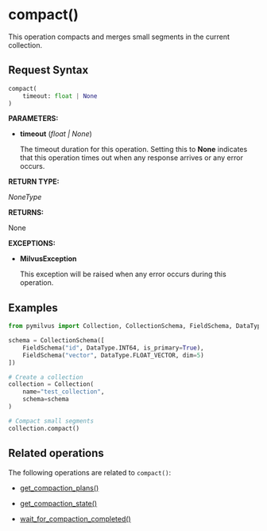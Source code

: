 # compact()

This operation compacts and merges small segments in the current collection.

## Request Syntax

```python
compact(
    timeout: float | None
)
```

__PARAMETERS:__

- __timeout__ (_float _|_ None_)  

    The timeout duration for this operation. Setting this to __None__ indicates that this operation times out when any response arrives or any error occurs.

__RETURN TYPE:__

_NoneType_

__RETURNS:__

None

__EXCEPTIONS:__

- __MilvusException__

    This exception will be raised when any error occurs during this operation.

## Examples

```python
from pymilvus import Collection, CollectionSchema, FieldSchema, DataType

schema = CollectionSchema([
    FieldSchema("id", DataType.INT64, is_primary=True),
    FieldSchema("vector", DataType.FLOAT_VECTOR, dim=5)
])

# Create a collection
collection = Collection(
    name="test_collection",
    schema=schema
)

# Compact small segments
collection.compact()
```

## Related operations

The following operations are related to `compact()`:

- [get_compaction_plans()](./get_compaction_plans.md)

- [get_compaction_state()](./get_compaction_state.md)

- [wait_for_compaction_completed()](./wait_for_compaction_completed.md)

